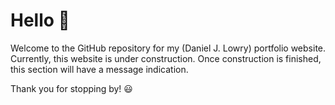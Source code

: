 # Hello 👋
Welcome to the GitHub repository for my (Daniel J. Lowry) portfolio website.
Currently, this website is under construction. Once construction is finished, this section will have a message indication.

Thank you for stopping by! 😃
